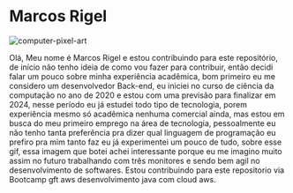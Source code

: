 

# Marcos Rigel

![computer-pixel-art](https://github.com/MarcosRigel/MarcosRigel/assets/63622155/1cba704f-b6f3-4a56-bd24-2db7d9cc2877)

Olá, Meu nome é Marcos Rigel e estou contribuindo para este repositório, de início não tenho ideia de como vou fazer para contribuir, então decidi falar um pouco sobre minha experiência acadêmica, bom primeiro eu me considero um desenvolvedor Back-end, eu iniciei no curso de ciência da computação no ano de 2020 e estou com uma previsão para finalizar em 2024, nesse período eu já estudei todo tipo de tecnologia, porem experiência mesmo só acadêmica nenhuma comercial ainda, mas estou em busca do meu primeiro emprego na área de tecnologia, pessoalmente eu não tenho tanta preferência pra dizer qual linguagem de programação eu prefiro pra mim tanto faz eu já experimentei um pouco de tudo, sobre esse gif, essa imagem que botei achei interessante porque eu me imagino muito assim no futuro trabalhando com três monitores e sendo bem agil no desenvolvimento de softwares. Estou contribuindo para este repositorio via Bootcamp gft aws desenvolvimento java com cloud aws.
